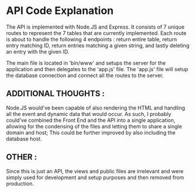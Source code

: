 <h1>API Code Explanation</h1>

The API is implemented with Node.JS and Express. It consists of 7 unique routes to represent the 7 tables that are currently implemented. Each route is about to handle the following 4 endpoints : return entire table, return entry matching ID, return entries matching a given string, and lastly deleting an entry with the given ID.

The main file is located in 'bin/www' and setups the server for the application and then delegates to the 'app.js' file. The 'app.js' file will setup the database connection and connect all the routes to the server.

<h2>ADDITIONAL THOUGHTS :</h2>
Node.JS would've been capable of also rendering the HTML and handling all the event and dynamic data that would occur. As such, I probably could've combined the Front End and the API into a single application, allowing for the condensing of the files and letting them to share a single domain and host; This could be further improved by also including the database host.

<h2>OTHER :</h2>
Since this is just an API, the views and public files are irrelevant and were simply used for development and setup purposes and then removed from production.
